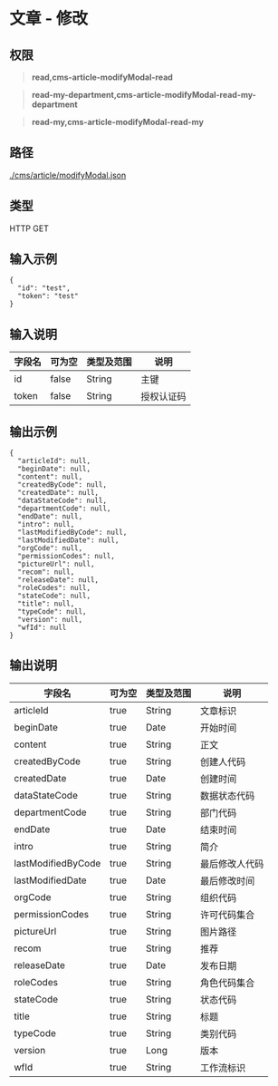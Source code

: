 # 文章 - 修改

## 权限

> **read,cms-article-modifyModal-read**

> **read-my-department,cms-article-modifyModal-read-my-department**

> **read-my,cms-article-modifyModal-read-my**

## 路径

[./cms/article/modifyModal.json](../../../../cms/article/modifyModal.json)

## 类型

HTTP GET

## 输入示例

```
{
  "id": "test",
  "token": "test"
}
```

## 输入说明

字段名|可为空|类型及范围|说明
---|---|---|---
id|false|String|主键
token|false|String|授权认证码

## 输出示例
```
{
  "articleId": null,
  "beginDate": null,
  "content": null,
  "createdByCode": null,
  "createdDate": null,
  "dataStateCode": null,
  "departmentCode": null,
  "endDate": null,
  "intro": null,
  "lastModifiedByCode": null,
  "lastModifiedDate": null,
  "orgCode": null,
  "permissionCodes": null,
  "pictureUrl": null,
  "recom": null,
  "releaseDate": null,
  "roleCodes": null,
  "stateCode": null,
  "title": null,
  "typeCode": null,
  "version": null,
  "wfId": null
}
```

## 输出说明

字段名|可为空|类型及范围|说明
---|---|---|---
articleId|true|String|文章标识
beginDate|true|Date|开始时间
content|true|String|正文
createdByCode|true|String|创建人代码
createdDate|true|Date|创建时间
dataStateCode|true|String|数据状态代码
departmentCode|true|String|部门代码
endDate|true|Date|结束时间
intro|true|String|简介
lastModifiedByCode|true|String|最后修改人代码
lastModifiedDate|true|Date|最后修改时间
orgCode|true|String|组织代码
permissionCodes|true|String|许可代码集合
pictureUrl|true|String|图片路径
recom|true|String|推荐
releaseDate|true|Date|发布日期
roleCodes|true|String|角色代码集合
stateCode|true|String|状态代码
title|true|String|标题
typeCode|true|String|类别代码
version|true|Long|版本
wfId|true|String|工作流标识
